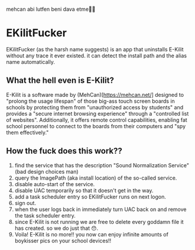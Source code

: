 mehcan abi lutfen beni dava etme🥺🥺 
   
# EKilitFucker
EKilitFucker (as the harsh name suggests) is an app that uninstalls E-Kilit without any trace it ever existed.
it can detect the install path and the alias name automatically.

## What the hell even is E-Kilit?
E-Kilit is a software made by (MehCan)[https://mehcan.net/] designed to "prolong the usage lifespan" of those big-ass touch screen boards in schools by protecting them from "unauthorized access by students" and provides a "secure internet browsing experience" through a "controlled list of websites". Additionally, it offers remote control capabilities, enabling fat school personnel to connect to the boards from their computers and "spy them effectively."

## How the fuck does this work??
1. find the service that has the description "Sound Normalization Service" (bad design choices man)
2. query the ImagePath (aka install location) of the so-called service.
3. disable auto-start of the service.
4. disable UAC temporarily so that it doesn't get in the way.
5. add a task scheduler entry so EKilitFucker runs on next logon.
6. sign out.
7. when the user logs back in immediately turn UAC back on and remove the task scheduler entry.
8. since E-Kilit is not running we are free to delete every goddamn file it has created. so we do just that 😯.
9. Voila! E-Kilit is no more!! you now can enjoy infinite amounts of boykisser pics on your school devices!!
